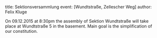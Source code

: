 title: Sektionsversammlung
event: [Wundtstraße, Zellescher Weg]
author: Felix Kluge

On 09.12.2015 at 8:30pm the assembly of Sektion Wundtstraße will take place at Wundtstraße 5 in the basement. Main goal is the simplification of our constitution.
